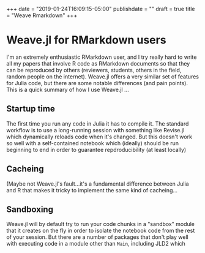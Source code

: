+++
date = "2019-01-24T16:09:15-05:00"
publishdate = ""
draft = true
title = "Weave Rmarkdown"
+++

# Weave.jl for RMarkdown users

I'm an extremely enthusiastic RMarkdown user, and I try really hard to write all
my papers that involve R code as RMarkdown documents so that they can be
reproduced by others (reviewers, students, others in the field, random people on
the internet).  Weave.jl offers a very similar set of features for Julia code,
but there are some notable differences (and pain points).  This is a quick
summary of how I use Weave.jl ... 

## Startup time

The first time you run any code in Julia it has to compile it.  The standard
workflow is to use a long-running session with something like Revise.jl which
dynamically reloads code when it's changed.  But this doesn't work so well with
a self-contained notebook which (ideally) should be run beginning to end in
order to guarantee repdroducibility (at least locally)

## Cacheing

(Maybe not Weave.jl's fault...it's a fundamental difference between Julia and R
that makes it tricky to implement the same kind of cacheing...

## Sandboxing

Weave.jl will by default try to run your code chunks in a "sandbox" module that
it creates on the fly in order to isolate the notebook code from the rest of
your session.  But there are a number of packages that don't play well with
executing code in a module other than `Main`, including JLD2 which
